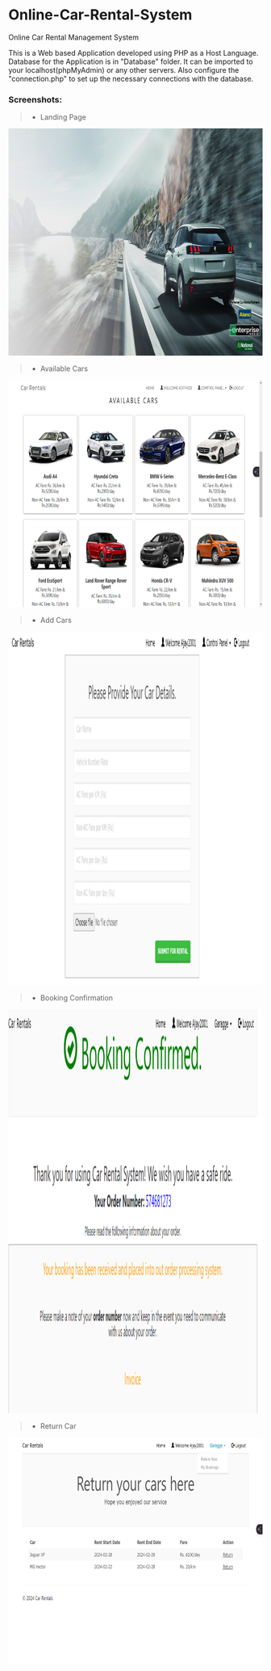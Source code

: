 # Online-Car-Rental-System
Online Car Rental Management System

This is a Web based Application developed using PHP as a Host Language. Database for the Application is in "Database" folder. It can be imported to your localhost(phpMyAdmin) or any other servers. Also configure the "connection.php" to set up the necessary connections with the database.

### Screenshots:
> - Landing Page
<img src="/assets/img/cust.jpg" width="800" height="450" alt="landing_page"/>

> - Available Cars
<img src="/assets/img/Screenshots/available.png" width="800" height="450" alt="available_cars"/>

> - Add Cars
<img src="/assets/img/Screenshots/addcar.png" width="800" height="700" alt="add_car"/>

> - Booking Confirmation
<img src="/assets/img/Screenshots/bookingconfirm.png" width="800" height="800" alt="booking_confirm"/>

> - Return Car
<img src="/assets/img/Screenshots/return.png" width="800" height="450" alt="return_car"/>
